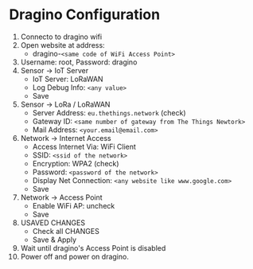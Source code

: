 
# Dragino Configuration

1. Connecto to dragino wifi
2. Open website at address:
   - dragino-`<same code of WiFi Access Point>`
3. Username: root, Password: dragino
4. Sensor -> IoT Server
   - IoT Server: LoRaWAN
   - Log Debug Info: `<any value>`
   - Save
5. Sensor -> LoRa / LoRaWAN
   - Server Address: `eu.thethings.network` (check)
   - Gateway ID: `<same number of gateway from The Things Newtork>`
   - Mail Address: `<your.email@email.com>`
6. Network -> Internet Access
   - Access Internet Via: WiFi Client
   - SSID: `<ssid of the network>`
   - Encryption: WPA2 (check)
   - Password: `<password of the network>`
   - Display Net Connection: `<any website like www.google.com>`
   - Save
7. Network -> Access Point
   - Enable WiFi AP: uncheck
   - Save
8. USAVED CHANGES
   - Check all CHANGES
   - Save & Apply
9. Wait until dragino's Access Point is disabled
10. Power off and power on dragino.
